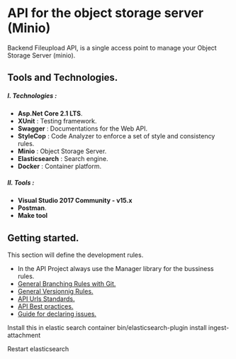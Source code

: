 # API for the object storage server (Minio)
Backend Fileupload API, is a single access point to manage your Object Storage Server (minio).

## Tools and Technologies.
##### I. Technologies :
   - **Asp.Net Core 2.1 LTS**.
   - **XUnit** : Testing framework.
   - **Swagger** : Documentations for the Web API.
   - **StyleCop** : Code Analyzer to enforce a set of style and consistency rules.
   - **Minio** : Object Storage Server.
   - **Elasticsearch** : Search engine.
   - **Docker** : Container platform.

##### II. Tools :
   - **Visual Studio 2017 Community - v15.x**
   - **Postman**.
   - **Make tool**

## Getting started.
This section will define the development rules.
* In the API Project always use the Manager library for the bussiness rules.
* [General Branching Rules with Git.](https://gist.github.com/digitaljhelms/4287848)
* [General Versionnig Rules.](https://semver.org/)
* [API Urls Standards.](https://github.com/WhiteHouse/api-standards)
* [API Best practices.](https://medium.com/@schneidenbach/restful-api-best-practices-and-common-pitfalls-7a83ba3763b5)
* [Guide for declaring issues.](https://guides.github.com/features/issues/)


Install this in elastic search container
 bin/elasticsearch-plugin install ingest-attachment

Restart elasticsearch